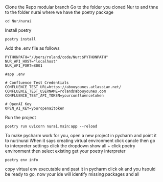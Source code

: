 Clone the Repo modular branch
Go to the folder you cloned Nur to and thne to the folder nurai where we have the poetry package
```warp-runnable-command
cd Nur/nurai
```
Install poetry
```warp-runnable-command
poetry install
```
Add the \.env file as follows
```text
PYTHONPATH="/Users/roland/code/Nur:$PYTHONPATH"
NUR_API_HOST="localhost"
NUR_API_PORT=8001

#app .env

# Confluence Test Credentials
CONFLUENCE_TEST_URL=https://abouyounes.atlassian.net/
CONFLUENCE_TEST_USERNAME=roland@abouyounes.com
CONFLUENCE_TEST_API_TOKEN=yourconfluencetoken

# OpenAI Key
OPEN_AI_KEY=youropenaitoken
```
Run the project 

```warp-runnable-command
poetry run uvicorn nurai.main:app --reload
```
To make pycharm work for you\, open a new project in pycharm and point it to  nur\/nurai
When it says creating virtual environment click cancle
then go to interpreter settings 
click the dropdown
show all
\+
click poetry environment then select existing
get your poetry interpreter

```warp-runnable-command
poetry env info
```
copy virtual env executable and past it in pycharm
click ok and you hsould be ready to go\, now your ide will identify missing packages and all